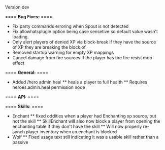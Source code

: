 Version dev

==== **Bug Fixes:** ====

* Fix party commands erroring when Spout is not detected
* Fix allowhatsplugin option being case sensetive so default value wasn't loading.
* Only alert players of denied XP via block-break if they have the source of XP they are breaking the block of
* Removed startup warning for empty XP mappings
* Cancel damage from fire sources if the player has the fire resist mob effect

==== **General:** ====

* Added /hero admin heal <playername>
** heals a player to full health
** Requires heroes.admin.heal permission node


==== **API:** ====

==== **Skills:** ====

* Enchant
** fixed oddities when a player had Enchanting xp source, but not the skill
** SkillEnchant will also now block a player from opening the enchanting table if they don't have the skill
** Will now properly re-synch player inventory when an enchant is blocked
* Wolf
** Fixed usage text still indicating it was a usable skill rather than a passive